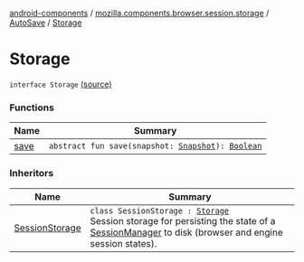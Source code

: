 [android-components](../../../index.md) / [mozilla.components.browser.session.storage](../../index.md) / [AutoSave](../index.md) / [Storage](./index.md)

# Storage

`interface Storage` [(source)](https://github.com/mozilla-mobile/android-components/blob/master/components/browser/session/src/main/java/mozilla/components/browser/session/storage/AutoSave.kt#L28)

### Functions

| Name | Summary |
|---|---|
| [save](save.md) | `abstract fun save(snapshot: `[`Snapshot`](../../../mozilla.components.browser.session/-session-manager/-snapshot/index.md)`): `[`Boolean`](https://kotlinlang.org/api/latest/jvm/stdlib/kotlin/-boolean/index.html) |

### Inheritors

| Name | Summary |
|---|---|
| [SessionStorage](../../-session-storage/index.md) | `class SessionStorage : `[`Storage`](./index.md)<br>Session storage for persisting the state of a [SessionManager](../../../mozilla.components.browser.session/-session-manager/index.md) to disk (browser and engine session states). |
